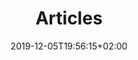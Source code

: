 ---
title: "Articles"
featured_image: '/images/scuba-diver.jpeg'
date: 2019-12-05T19:56:15+02:00
---
